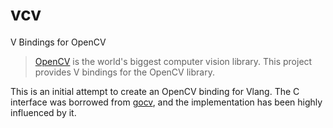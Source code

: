 # vcv
V Bindings for OpenCV

> [OpenCV](https://opencv.org/) is the world's biggest computer vision library. This project provides V bindings for the OpenCV library.

This is an initial attempt to create an OpenCV binding for Vlang. The C interface was borrowed from [gocv](https://github.com/hybridgroup/gocv), and the implementation has been highly influenced by it.
